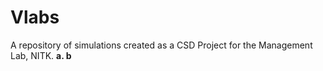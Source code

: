 # Vlabs
A repository of simulations created as a CSD Project for the Management Lab, NITK. 
**a. b**

